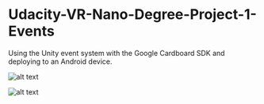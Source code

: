 # Udacity-VR-Nano-Degree-Project-1-Events
Using the Unity event system with the Google Cardboard SDK and deploying to an Android device.

![alt text](https://cloud.githubusercontent.com/assets/11729897/22598850/141fb976-e9f2-11e6-9119-68c664f45008.png)

![alt text](https://cloud.githubusercontent.com/assets/11729897/22598853/15517a3c-e9f2-11e6-8166-e8a905c6d1ca.png)

